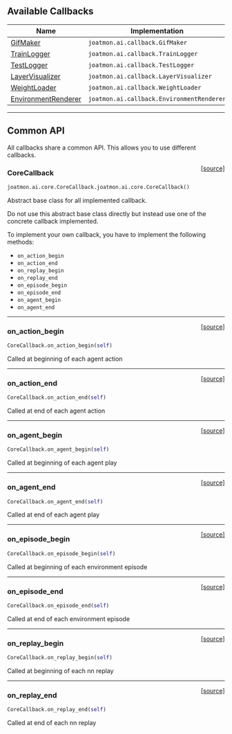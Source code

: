 ## Available Callbacks

| Name                                                  | Implementation                         |
|-------------------------------------------------------|----------------------------------------|
| [GifMaker](/callback/gif-maker)                       | `joatmon.ai.callback.GifMaker`            |
| [TrainLogger](/callback/train-logger)                 | `joatmon.ai.callback.TrainLogger`         |
| [TestLogger](/callback/test-logger)                   | `joatmon.ai.callback.TestLogger`          |
| [LayerVisualizer](/callbacks/layer-visualizer)        | `joatmon.ai.callback.LayerVisualizer`     |
| [WeightLoader](/callback/weight-loader)               | `joatmon.ai.callback.WeightLoader`        |
| [EnvironmentRenderer](/callback/environment-renderer) | `joatmon.ai.callback.EnvironmentRenderer` |

---

## Common API

All callbacks share a common API. This allows you to use different callbacks.

<span style="float:right;">[[source]](https://github.com/malkoch/joatmon/blob/master/joatmon/ai/core.py#L92)</span>
### CoreCallback

```python
joatmon.ai.core.CoreCallback.joatmon.ai.core.CoreCallback()
```


Abstract base class for all implemented callback.

Do not use this abstract base class directly but instead use one of the concrete callback implemented.

To implement your own callback, you have to implement the following methods:

- `on_action_begin`
- `on_action_end`
- `on_replay_begin`
- `on_replay_end`
- `on_episode_begin`
- `on_episode_end`
- `on_agent_begin`
- `on_agent_end`

----

<span style="float:right;">[[source]](https://github.com/malkoch/joatmon/blob/master/joatmon/ai/core.py#L137)</span>

### on_action_begin


```python
CoreCallback.on_action_begin(self)
```



Called at beginning of each agent action

----

<span style="float:right;">[[source]](https://github.com/malkoch/joatmon/blob/master/joatmon/ai/core.py#L143)</span>

### on_action_end


```python
CoreCallback.on_action_end(self)
```



Called at end of each agent action

----

<span style="float:right;">[[source]](https://github.com/malkoch/joatmon/blob/master/joatmon/ai/core.py#L113)</span>

### on_agent_begin


```python
CoreCallback.on_agent_begin(self)
```



Called at beginning of each agent play

----

<span style="float:right;">[[source]](https://github.com/malkoch/joatmon/blob/master/joatmon/ai/core.py#L119)</span>

### on_agent_end


```python
CoreCallback.on_agent_end(self)
```



Called at end of each agent play

----

<span style="float:right;">[[source]](https://github.com/malkoch/joatmon/blob/master/joatmon/ai/core.py#L125)</span>

### on_episode_begin


```python
CoreCallback.on_episode_begin(self)
```



Called at beginning of each environment episode

----

<span style="float:right;">[[source]](https://github.com/malkoch/joatmon/blob/master/joatmon/ai/core.py#L131)</span>

### on_episode_end


```python
CoreCallback.on_episode_end(self)
```



Called at end of each environment episode

----

<span style="float:right;">[[source]](https://github.com/malkoch/joatmon/blob/master/joatmon/ai/core.py#L149)</span>

### on_replay_begin


```python
CoreCallback.on_replay_begin(self)
```



Called at beginning of each nn replay

----

<span style="float:right;">[[source]](https://github.com/malkoch/joatmon/blob/master/joatmon/ai/core.py#L155)</span>

### on_replay_end


```python
CoreCallback.on_replay_end(self)
```



Called at end of each nn replay

